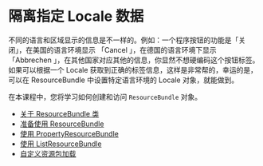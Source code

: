 # 隔离指定 Locale 数据

不同的语言和区域显示的信息是不一样的。例如：一个程序按钮的功能是「关闭」，在美国的语言环境显示 「Cancel 」，在德国的语言环境下显示「Abbrechen 」，在其他国家对应其他的信息，你显然不想硬编码这个按钮标签。如果可以根据一个 Locale 获取到正确的标签信息，这样是非常帮的，幸运的是，可以在 ResourceBundle 中设置特定语言环境的 Locale 对象，就能做到。

在本课程中，您将学习如何创建和访问 `ResourceBundle` 对象。



- [关于 ResourceBundle 类](./concept.md)
- [准备使用 ResourceBundle](./prepare.md) 
- [使用 PropertyResourceBundle](./propfile.md)
- [使用 ListResourceBundle](./list.md) 
- [自定义资源包加载](./control.md)

